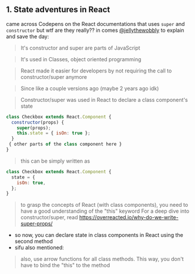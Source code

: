 ## 1. State adventures in React

came across Codepens on the React documentations that uses `super` and `constructor` but wtf are they really??
in comes [@jellythewobbly](https://github.com/jellythewobbly) to explain and save the day:

> It's constructor and super are parts of JavaScript

> It's used in Classes, object oriented programming

> React made it easier for developers by not requiring the call to constructor/super anymore

> Since like a couple versions ago (maybe 2 years ago idk)

> Constructor/super was used in React to declare a class component's state

```javascript
class Checkbox extends React.Component {
  constructor(props) {
    super(props);
    this.state = { isOn: true };
  }
 { other parts of the class component here }
}
```
> this can be simply written as

```javascript
class Checkbox extends React.Component {
  state = {
    isOn: true,
  };
}
```
> to grasp the concepts of React (with class components), you need to have a good understanding of the "this" keyword
> For a deep dive into constructor/super, read https://overreacted.io/why-do-we-write-super-props/

* so now, you can declare state in class components in React using the second method
* sifu also mentioned:

> also, use arrow functions for all class methods. This way, you don't have to bind the "this" to the method
